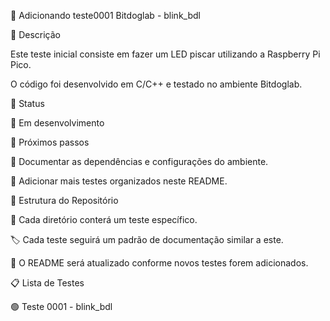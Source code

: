 🚀 Adicionando teste0001 Bitdoglab - blink_bdl

📌 Descrição

Este teste inicial consiste em fazer um LED piscar utilizando a Raspberry Pi Pico.

O código foi desenvolvido em C/C++ e testado no ambiente Bitdoglab.

🔧 Status

🚧 Em desenvolvimento

📅 Próximos passos

📝 Documentar as dependências e configurações do ambiente.

📂 Adicionar mais testes organizados neste README.

📁 Estrutura do Repositório

📂 Cada diretório conterá um teste específico.

🏷️ Cada teste seguirá um padrão de documentação similar a este.

📜 O README será atualizado conforme novos testes forem adicionados.

📋 Lista de Testes

🟢 Teste 0001 - blink_bdl

